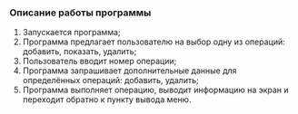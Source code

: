### Описание работы программы
1. Запускается программа; 
2. Программа предлагает пользователю на выбор одну из операций: добавить, показать, удалить;
3. Пользователь вводит номер операции;
4. Программа запрашивает дополнительные данные для определённых операций: добавить, удалить;
5. Программа выполняет операцию, выводит информацию на экран и переходит обратно к пункту вывода меню.